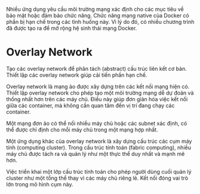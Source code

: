 <p>
Nhiều ứng dụng yêu cầu môi trường mạng xác định cho các mục tiêu về bảo mật hoặc đảm bảo chức năng. Chức năng mạng native của Docker có phần bị hạn chế trong các tình huống này. Vì lý do đó, có nhiều chương trình đã được tạo ra để mở rộng hệ sinh thái mạng Docker.</p>

# Overlay Network
Tạo các overlay network để phân tách (abstract) cấu trúc liên kết cơ bản.
Thiết lập các overlay network giúp cải tiến phần hạn chế.

Overlay network là mạng ảo được xây dựng trên các kết nối mạng hiện có. Thiết lập overlay network cho phép tạo một môi trường mạng dễ dự đoán và thống nhất hơn trên các máy chủ. Điều này giúp đơn giản hóa việc kết nối giữa các container, mà không cần quan tâm đến vị trí đang chạy các container.

Một mạng đơn ảo có thể nối nhiều máy chủ hoặc các subnet xác định, có thể được chỉ định cho mỗi máy chủ trong một mạng hợp nhất.

Một ứng dụng khác của overlay network là xây dựng cấu trúc các cụm máy tính (computing cluster). Trong cấu trúc tính toán (fabric computing), nhiều máy chủ được tách ra và quản lý như một thực thể duy nhất và mạnh mẽ hơn.

Việc triển khai một lớp cấu trúc tính toán cho phép người dùng cuối quản lý cluster như một tổng thể thay vì các máy chủ riêng lẻ. Kết nối đóng vai trò lớn trong mô hình cụm này.
